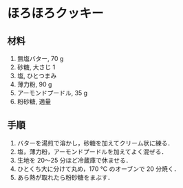 # ほろほろクッキー

## 材料

1. 無塩バター, 70 g
2. 砂糖, 大さじ 1
3. 塩, ひとつまみ
4. 薄力粉, 90 g
5. アーモンドプードル, 35 g
6. 粉砂糖, 適量


## 手順

1. バターを湯煎で溶かし，砂糖を加えてクリーム状に練る．
2. 塩，薄力粉，アーモンドプードルを加えてよく混ぜる．
3. 生地を 20〜25 分ほど冷蔵庫で休ませる．
4. ひとくち大に分けて丸め，170 °C のオーブンで 20 分焼く．
5. あら熱が取れたら粉砂糖をまぶす．
